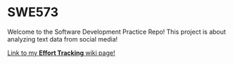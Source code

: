 # SWE573

Welcome to the Software Development Practice Repo!
This project is about analyzing text data from social media! 

[Link to my **Effort Tracking** wiki page!](https://github.com/haticeaydinn/SWE573/wiki/Weekly-Effort-Tracking)
